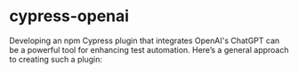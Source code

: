 # cypress-openai
Developing an npm Cypress plugin that integrates OpenAI's ChatGPT can be a powerful tool for enhancing test automation. Here’s a general approach to creating such a plugin:
